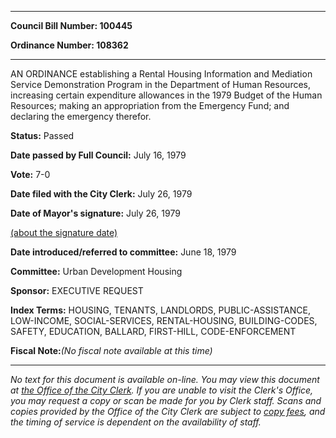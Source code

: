 

********

**Council Bill Number: 100445**
   
**Ordinance Number: 108362**
********

 AN ORDINANCE establishing a Rental Housing Information and Mediation Service Demonstration Program in the Department of Human Resources, increasing certain expenditure allowances in the 1979 Budget of the Human Resources; making an appropriation from the Emergency Fund; and declaring the emergency therefor.

**Status:** Passed
   
**Date passed by Full Council:** July 16, 1979
   
**Vote:** 7-0
   
**Date filed with the City Clerk:** July 26, 1979
   
**Date of Mayor's signature:** July 26, 1979
   
[(about the signature date)](/~public/approvaldate.htm)
   
   
   
**Date introduced/referred to committee:** June 18, 1979
   
**Committee:** Urban Development Housing
   
**Sponsor:** EXECUTIVE REQUEST
   
   
**Index Terms:** HOUSING, TENANTS, LANDLORDS, PUBLIC-ASSISTANCE, LOW-INCOME, SOCIAL-SERVICES, RENTAL-HOUSING, BUILDING-CODES, SAFETY, EDUCATION, BALLARD, FIRST-HILL, CODE-ENFORCEMENT

**Fiscal Note:**_(No fiscal note available at this time)_
********

_No text for this document is available on-line. You may view this document at [the Office of the City Clerk](http://www.seattle.gov/leg/clerk/contactUs.htm). If you are unable to visit the Clerk's Office, you may request a copy or scan be made for you by Clerk staff. Scans and copies provided by the Office of the City Clerk are subject to [copy fees](http://clerk.seattle.gov/~public/clerkfees.htm), and the timing of service is dependent on the availability of staff._

